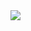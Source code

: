 <div class='tableauPlaceholder' id='viz1605707740174' style='position: relative'><noscript><a href='#'><img alt=' ' src='https:&#47;&#47;public.tableau.com&#47;static&#47;images&#47;TP&#47;TPCZ8D2XD&#47;1_rss.png' style='border: none' /></a></noscript><object class='tableauViz'  style='display:none;'><param name='host_url' value='https%3A%2F%2Fpublic.tableau.com%2F' /> <param name='embed_code_version' value='3' /> <param name='path' value='shared&#47;TPCZ8D2XD' /> <param name='toolbar' value='yes' /><param name='static_image' value='https:&#47;&#47;public.tableau.com&#47;static&#47;images&#47;TP&#47;TPCZ8D2XD&#47;1.png' /> <param name='animate_transition' value='yes' /><param name='display_static_image' value='yes' /><param name='display_spinner' value='yes' /><param name='display_overlay' value='yes' /><param name='display_count' value='yes' /><param name='language' value='en' /><param name='filter' value='publish=yes' /></object></div>                
<script type='text/javascript'>                    
var divElement = document.getElementById('viz1605707740174');                    
var vizElement = divElement.getElementsByTagName('object')[0];                    
vizElement.style.width='100%';vizElement.style.height=(divElement.offsetWidth*0.75)+'px';                    
var scriptElement = document.createElement('script');                    
scriptElement.src = 'https://public.tableau.com/javascripts/api/viz_v1.js';                    
vizElement.parentNode.insertBefore(scriptElement, vizElement);                
</script>
